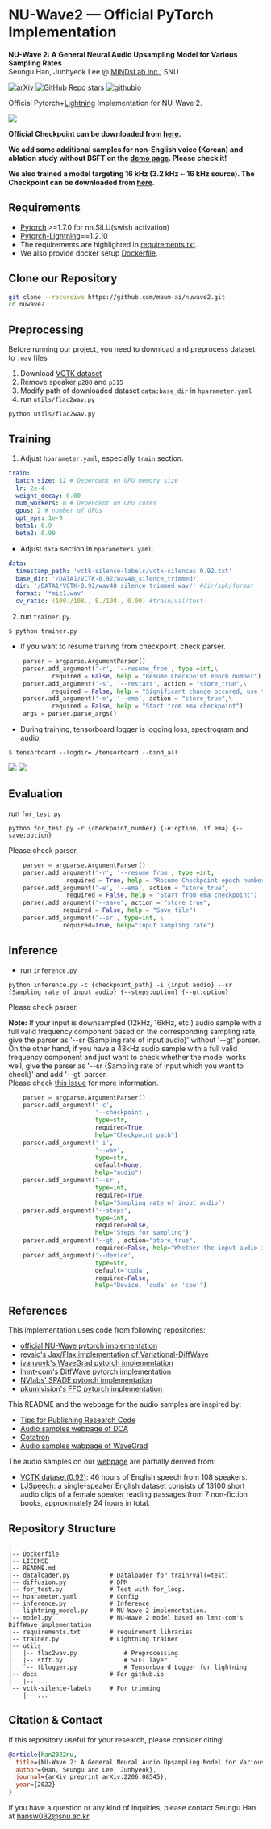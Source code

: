 # NU-Wave2 &mdash; Official PyTorch Implementation

**NU-Wave 2: A General Neural Audio Upsampling Model for Various Sampling Rates**<br>
Seungu Han, Junhyeok Lee @ [MINDsLab Inc.](https://github.com/maum-ai), SNU

[![arXiv](https://img.shields.io/badge/arXiv-2206.08545-brightgreen.svg?style=flat-square)](https://arxiv.org/abs/2206.08545) [![GitHub Repo stars](https://img.shields.io/github/stars/maum-ai/nuwave2?color=yellow&label=NU-Wave2&logo=github&style=flat-square)](https://github.com/maum-ai/nuwave2) [![githubio](https://img.shields.io/badge/GitHub.io-Audio_Samples-blue?logo=Github&style=flat-square)](https://maum-ai.github.io/nuwave2/)

Official Pytorch+[Lightning](https://github.com/PyTorchLightning/pytorch-lightning) Implementation for NU-Wave 2.

![](./docs/sampling.gif)

**Official Checkpoint can be downloaded from [here](https://drive.google.com/file/d/11t0cQYx6ZadKQjmfGnqxUUH2UEk5Yzk7/view?usp=sharing).**  

**We add some additional samples for non-English voice (Korean) and ablation study without BSFT on the [demo page](https://maum-ai.github.io/nuwave2/). Please check it!**

**We also trained a model targeting 16 kHz (3.2 kHz ~ 16 kHz source). The Checkpoint can be downloaded from [here](https://drive.google.com/file/d/1IZihqb0LKHLtqRjyhHBGxXHJhUwskVRo/view?usp=sharing).**  

## Requirements
- [Pytorch](https://pytorch.org/) >=1.7.0 for nn.SiLU(swish activation)
- [Pytorch-Lightning](https://github.com/PyTorchLightning/pytorch-lightning)==1.2.10
- The requirements are highlighted in [requirements.txt](./requirements.txt).
- We also provide docker setup [Dockerfile](./Dockerfile).

## Clone our Repository
```bash
git clone --recursive https://github.com/maum-ai/nuwave2.git
cd nuwave2
```

## Preprocessing
Before running our project, you need to download and preprocess dataset to `.wav` files
1. Download [VCTK dataset](https://datashare.ed.ac.uk/handle/10283/3443)
2. Remove speaker `p280` and `p315`
3. Modify path of downloaded dataset `data:base_dir` in `hparameter.yaml`
4. run `utils/flac2wav.py`
```shell script
python utils/flac2wav.py
```

## Training
1. Adjust `hparameter.yaml`, especially `train` section.
```yaml
train:
  batch_size: 12 # Dependent on GPU memory size
  lr: 2e-4
  weight_decay: 0.00
  num_workers: 8 # Dependent on CPU cores
  gpus: 2 # number of GPUs
  opt_eps: 1e-9
  beta1: 0.9
  beta2: 0.99
```
- Adjust `data` section in `hparameters.yaml`.
```yaml
data:
  timestamp_path: 'vctk-silence-labels/vctk-silences.0.92.txt'
  base_dir: '/DATA1/VCTK-0.92/wav48_silence_trimmed/'
  dir: '/DATA1/VCTK-0.92/wav48_silence_trimmed_wav/' #dir/spk/format
  format: '*mic1.wav'
  cv_ratio: (100./108., 8./108., 0.00) #train/val/test
```
2. run `trainer.py`.
```shell script
$ python trainer.py
```
- If you want to resume training from checkpoint, check parser.
```python
    parser = argparse.ArgumentParser()
    parser.add_argument('-r', '--resume_from', type =int,\
            required = False, help = "Resume Checkpoint epoch number")
    parser.add_argument('-s', '--restart', action = "store_true",\
            required = False, help = "Significant change occured, use this")
    parser.add_argument('-e', '--ema', action = "store_true",\
            required = False, help = "Start from ema checkpoint")
    args = parser.parse_args()
```
- During training, tensorboard logger is logging loss, spectrogram and audio.
```shell script
$ tensorboard --logdir=./tensorboard --bind_all
```

![](./docs/images/train_loss.png)
![](./docs/images/spec.png)

## Evaluation
run `for_test.py`
```shell script
python for_test.py -r {checkpoint_number} {-e:option, if ema} {--save:option}
```
Please check parser.
```python
    parser = argparse.ArgumentParser()
    parser.add_argument('-r', '--resume_from', type =int,
                required = True, help = "Resume Checkpoint epoch number")
    parser.add_argument('-e', '--ema', action = "store_true",
                required = False, help = "Start from ema checkpoint")
    parser.add_argument('--save', action = "store_true",
               required = False, help = "Save file")
    parser.add_argument('--sr', type=int, \
               required=True, help="input sampling rate")
```

## Inference
- run `inference.py`
```shell script
python inference.py -c {checkpoint_path} -i {input audio} --sr {Sampling rate of input audio} {--steps:option} {--gt:option}
```
Please check parser.  
  
**__Note:__** If your input is downsampled (12kHz, 16kHz, etc.) audio sample with a full valid frequency component based on the corresponding sampling rate, give the parser as '--sr {Sampling rate of input audio}' without '--gt' parser.  
On the other hand, if you have a 48kHz audio sample with a full valid frequency component and just want to check whether the model works well, give the parser as '--sr {Sampling rate of input which you want to check}' and add '--gt' parser.  
Please check [this issue](https://github.com/maum-ai/nuwave2/issues/5) for more information. 
```python
    parser = argparse.ArgumentParser()
    parser.add_argument('-c',
                        '--checkpoint',
                        type=str,
                        required=True,
                        help="Checkpoint path")
    parser.add_argument('-i',
                        '--wav',
                        type=str,
                        default=None,
                        help="audio")
    parser.add_argument('--sr',
                        type=int,
                        required=True,
                        help="Sampling rate of input audio")
    parser.add_argument('--steps',
                        type=int,
                        required=False,
                        help="Steps for sampling")
    parser.add_argument('--gt', action="store_true",
                        required=False, help="Whether the input audio is 48 kHz ground truth audio.")
    parser.add_argument('--device',
                        type=str,
                        default='cuda',
                        required=False,
                        help="Device, 'cuda' or 'cpu'")
```

## References
This implementation uses code from following repositories:
- [official NU-Wave pytorch implementation](https://github.com/maum-ai/nuwave)
- [revsic's Jax/Flax implementation of Variational-DiffWave](https://github.com/revsic/jax-variational-diffwave)
- [ivanvovk's WaveGrad pytorch implementation](https://github.com/ivanvovk/WaveGrad)
- [lmnt-com's DiffWave pytorch implementation](https://github.com/lmnt-com/diffwave)
- [NVlabs' SPADE pytorch implementation](https://github.com/NVlabs/SPADE)
- [pkumivision's FFC pytorch implementation](https://github.com/pkumivision/FFC)

This README and the webpage for the audio samples are inspired by:
- [Tips for Publishing Research Code](https://github.com/paperswithcode/releasing-research-code)
- [Audio samples webpage of DCA](https://google.github.io/tacotron/publications/location_relative_attention/)
- [Cotatron](https://github.com/maum-ai/cotatron/)
- [Audio samples wabpage of WaveGrad](https://wavegrad.github.io)

The audio samples on our [webpage](https://maum-ai.github.io/nuwave2/) are partially derived from:
- [VCTK dataset(0.92)](https://datashare.ed.ac.uk/handle/10283/3443): 46 hours of English speech from 108 speakers.
- [LJSpeech](https://keithito.com/LJ-Speech-Dataset/): a single-speaker English dataset consists of 13100 short audio clips of a female speaker reading passages from 7 non-fiction books, approximately 24 hours in total.

## Repository Structure
```
.
|-- Dockerfile
|-- LICENSE
|-- README.md
|-- dataloader.py           # Dataloader for train/val(=test)
|-- diffusion.py            # DPM
|-- for_test.py             # Test with for_loop.
|-- hparameter.yaml         # Config
|-- inference.py            # Inference
|-- lightning_model.py      # NU-Wave 2 implementation.
|-- model.py                # NU-Wave 2 model based on lmnt-com's DiffWave implementation
|-- requirements.txt        # requirement libraries
|-- trainer.py              # Lightning trainer
|-- utils
|   |-- flac2wav.py             # Preprocessing
|   |-- stft.py                 # STFT layer
|   `-- tblogger.py             # Tensorboard Logger for lightning
|-- docs                    # For github.io
|   |-- ...
`-- vctk-silence-labels     # For trimming
    |-- ...
```

## Citation & Contact
If this repository useful for your research, please consider citing!
```bib
@article{han2022nu,
  title={NU-Wave 2: A General Neural Audio Upsampling Model for Various Sampling Rates},
  author={Han, Seungu and Lee, Junhyeok},
  journal={arXiv preprint arXiv:2206.08545},
  year={2022}
}
```
If you have a question or any kind of inquiries, please contact Seungu Han at [hansw032@snu.ac.kr](mailto:hansw0326@snu.ac.kr)

